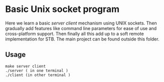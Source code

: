 # Basic Unix socket program

Here we learn a basic *server* *client* mechanism using UNIX sockets. Then gradually add features like command line parameters for ease of use and cross-platform support. Then finally all this add up to a soft remote implementation for STB. The main project can be found outside this folder.

## Usage

    make server client
    ./server ( in one terminal )
    ./client (in other terminal )

